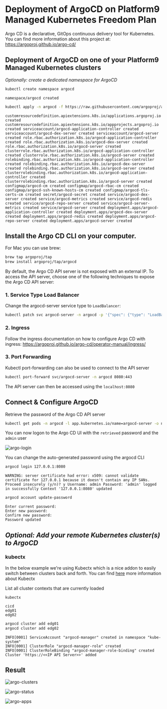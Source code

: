 # Deployment of ArgoCD on Platform9 Managed Kubernetes Freedom Plan
Argo CD is a declarative, GitOps continuous delivery tool for Kubernetes. You can find more information about this project at: https://argoproj.github.io/argo-cd/

## Deployment of ArgoCD on one of your Platform9 Managed Kubernetes clusters
*Optionally: create a dedicated namespace for ArgoCD*
```bash
kubectl create namespace argocd
```
`
namespace/argocd created
`
```bash
kubectl apply -n argocd -f https://raw.githubusercontent.com/argoproj/argo-cd/stable/manifests/install.yaml
```
`
customresourcedefinition.apiextensions.k8s.io/applications.argoproj.io created
customresourcedefinition.apiextensions.k8s.io/appprojects.argoproj.io created
serviceaccount/argocd-application-controller created
serviceaccount/argocd-dex-server created
serviceaccount/argocd-server created
role.rbac.authorization.k8s.io/argocd-application-controller created
role.rbac.authorization.k8s.io/argocd-dex-server created
role.rbac.authorization.k8s.io/argocd-server created
clusterrole.rbac.authorization.k8s.io/argocd-application-controller created
clusterrole.rbac.authorization.k8s.io/argocd-server created
rolebinding.rbac.authorization.k8s.io/argocd-application-controller created
rolebinding.rbac.authorization.k8s.io/argocd-dex-server created
rolebinding.rbac.authorization.k8s.io/argocd-server created
clusterrolebinding.rbac.authorization.k8s.io/argocd-application-controller created
clusterrolebinding.rbac.authorization.k8s.io/argocd-server created
configmap/argocd-cm created
configmap/argocd-rbac-cm created
configmap/argocd-ssh-known-hosts-cm created
configmap/argocd-tls-certs-cm created
secret/argocd-secret created
service/argocd-dex-server created
service/argocd-metrics created
service/argocd-redis created
service/argocd-repo-server created
service/argocd-server-metrics created
service/argocd-server created
deployment.apps/argocd-application-controller created
deployment.apps/argocd-dex-server created
deployment.apps/argocd-redis created
deployment.apps/argocd-repo-server created
deployment.apps/argocd-server created
`

## Install the Argo CD CLI on your computer.
For Mac you can use brew: 
```bash
brew tap argoproj/tap
brew install argoproj/tap/argocd
```
By default, the Argo CD API server is not exposed with an external IP. To access the API server, choose one of the following techniques to expose the Argo CD API server:

### 1. Service Type Load Balancer
Change the argocd-server service type to `LoadBalancer`:
```bash
kubectl patch svc argocd-server -n argocd -p '{"spec": {"type": "LoadBalancer"}}'
```
### 2. Ingress
Follow the ingress documentation on how to configure Argo CD with ingress: https://argoproj.github.io/argo-cd/operator-manual/ingress/

### 3. Port Forwarding
Kubectl port-forwarding can also be used to connect to the API server
```bash
kubectl port-forward svc/argocd-server -n argocd 8080:443
```
The API server can then be accessed using the `localhost:8080`

## Connect & Configure ArgoCD
Retrieve the password of the Argo CD API server
```bash
kubectl get pods -n argocd -l app.kubernetes.io/name=argocd-server -o name | cut -d'/' -f 2
```
You can now logon to the Argo CD UI with the `retrieved` password and the `admin` user

![argo-login](https://github.com/platform9/KoolKubernetes/blob/master/cicd/argocd/images/argo-login.png)

You can change the auto-generated password using the argocd CLI
```bash
argocd login 127.0.0.1:8080
```
`
WARNING: server certificate had error: x509: cannot validate certificate for 127.0.0.1 because it doesn't contain any IP SANs. Proceed insecurely (y/n)? y
Username: admin
Password:
'admin' logged in successfully
Context '127.0.0.1:8080' updated
`
```bash
argocd account update-password   
```
```
Enter current password:
Enter new password:
Confirm new password:
Password updated      
```

## *Optional: Add  your remote Kubernetes cluster(s) to ArgoCD*

### kubectx
In the below example we're using Kubectx which is a nice addon to easily switch between clusters back and forth. You can find  [here](https://github.com/ahmetb/kubectx) more information about Kubectx

List all cluster contexts that are currently loaded
```
kubectx
```
```
cicd
edg01
edg02
```
```bash
argocd cluster add edg01
argocd cluster add edg02
```

```
INFO[0001] ServiceAccount "argocd-manager" created in namespace "kube-system"
INFO[0001] ClusterRole "argocd-manager-role" created
INFO[0001] ClusterRoleBinding "argocd-manager-role-binding" created
Cluster 'https://<<IP API Server>>' added
```



## Result
![argo-clusters](https://github.com/platform9/KoolKubernetes/blob/master/cicd/argocd/images/argo-clusters.png)

![argo-status](https://github.com/platform9/KoolKubernetes/blob/master/cicd/argocd/images/argo-status.png)

![argo-apps](https://github.com/platform9/KoolKubernetes/blob/master/cicd/argocd/images/argo-apps.png)
